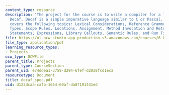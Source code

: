 ```yaml
---
content_type: resource
description: 'The project for the course is to write a compiler for a language called
  Decaf. Decaf is a simple imperative language similar to C or Pascal. This resource
  covers the following topics: Lexical Considerations, Reference Grammar, Semantics,
  Types, Scope Rules, Locations, Assignment, Method Invocation and Return, Control
  Statements, Expressions, Library Callouts, Semantic Rules, and Run Time Checking.'
file: https://ol-ocw-studio-app-production.s3.amazonaws.com/courses/6-035-computer-language-engineering-sma-5502-fall-2005/d122dcaacafb166460afda87191441ed_decaf_spec.pdf
file_type: application/pdf
learning_resource_types:
- Projects
ocw_type: OCWFile
parent_title: Projects
parent_type: CourseSection
parent_uid: e74ddea1-3759-d294-6fef-d20a8fcd1eca
resourcetype: Document
title: decaf_spec.pdf
uid: d122dcaa-cafb-1664-60af-da87191441ed
---
```

